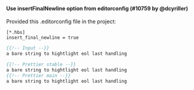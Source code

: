 #### Use insertFinalNewline option from editorconfig (#10759 by @dcyriller)

Provided this .editorconfig file in the project:

```
[*.hbs]
insert_final_newline = true
```

<!-- prettier-ignore -->
```handlebars
{{!-- Input --}}
a bare string to hightlight eol last handling

{{!-- Prettier stable --}}
a bare string to hightlight eol last handling
{{!-- Prettier main --}}
a bare string to hightlight eol last handling

```
